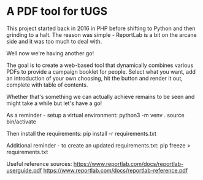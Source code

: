 # A PDF tool for tUGS

This project started back in 2016 in PHP before shifting to Python and then grinding to a halt.
The reason was simple - ReportLab is a bit on the arcane side and it was too much to deal with.

Well now we're having another go!

The goal is to create a web-based tool that dynamically combines various PDFs to provide a campaign booklet for people.
Select what you want, add an introduction of your own choosing, hit the button and render it out, complete with table of contents.

Whether that's something we can actually achieve remains to be seen and might take a while but let's have a go!

As a reminder - setup a virtual environment:
python3 -m venv .
source bin/activate

Then install the requirements:
pip install -r requirements.txt

Additional reminder - to create an updated requirements.txt:
pip freeze > requirements.txt 

Useful reference sources:
https://www.reportlab.com/docs/reportlab-userguide.pdf
https://www.reportlab.com/docs/reportlab-reference.pdf